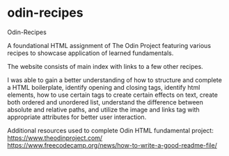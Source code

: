 # odin-recipes
Odin-Recipes 

A foundational HTML assignment of The Odin Project featuring various recipes to showcase application of learned fundamentals.   

The website consists of main index with links to a few other recipes. 

I was able to gain a better understanding of how to structure and complete a HTML boilerplate, identify opening and closing tags, identify html elements, how to use certain tags to create certain effects on text, create both ordered and unordered list, understand the difference between absolute and relative paths, and utilize the image and links tag with appropriate attributes for better user interaction.  

Additional resources used to complete Odin HTML fundamental project:
https://www.theodinproject.com/ 
https://www.freecodecamp.org/news/how-to-write-a-good-readme-file/ 


